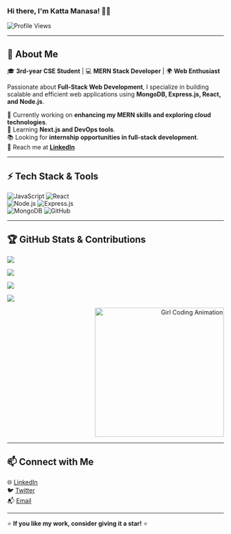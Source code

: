 ### Hi there, I'm Katta Manasa! 👋🚀

![Profile Views](https://komarev.com/ghpvc/?username=katta-manasa&label=Profile%20Views&color=blue&style=flat-square)

---

## 🚀 About Me
🎓 **3rd-year CSE Student** | 💻 **MERN Stack Developer** | 🌍 **Web Enthusiast**

Passionate about **Full-Stack Web Development**, I specialize in building scalable and efficient web applications using **MongoDB, Express.js, React, and Node.js**.  

🔭 Currently working on **enhancing my MERN skills and exploring cloud technologies**.  
🌱 Learning **Next.js and DevOps tools**.  
📚 Looking for **internship opportunities in full-stack development**.  
📩 Reach me at **[LinkedIn](https://www.linkedin.com/in/katta-manasa/)**

---

## ⚡ Tech Stack & Tools

![JavaScript](https://img.shields.io/badge/JavaScript-F7DF1E?style=for-the-badge&logo=javascript&logoColor=black) ![React](https://img.shields.io/badge/React-61DAFB?style=for-the-badge&logo=react&logoColor=black)  
![Node.js](https://img.shields.io/badge/Node.js-339933?style=for-the-badge&logo=node.js&logoColor=white) ![Express.js](https://img.shields.io/badge/Express.js-000000?style=for-the-badge&logo=express&logoColor=white)  
![MongoDB](https://img.shields.io/badge/MongoDB-47A248?style=for-the-badge&logo=mongodb&logoColor=white) ![GitHub](https://img.shields.io/badge/GitHub-181717?style=for-the-badge&logo=github&logoColor=white)

---

## 🏆 GitHub Stats & Contributions

<p align="left">
  <img src="https://github-readme-streak-stats.herokuapp.com/?user=katta-manasa&theme=radical&hide_border=true" />
</p>

<p align="left">
  <img src="https://github-readme-stats.vercel.app/api?username=katta-manasa&show_icons=true&theme=radical&hide_border=true" />
</p>

<p align="left">
  <img src="https://github-profile-summary-cards.vercel.app/api/cards/profile-details?username=katta-manasa&theme=radical" />
</p>

<p align="left">
  <img src="https://github-profile-trophy.vercel.app/?username=katta-manasa&theme=radical&no-bg=true" />
</p>

<p align="right">
  <img src="https://media.giphy.com/media/Y4ak9Ki2GZCbJxAnJD/giphy.gif" width="300" alt="Girl Coding Animation" />
</p>

---

## 📫 Connect with Me

🌐 [LinkedIn](https://www.linkedin.com/in/katta-manasa/)  
🐦 [Twitter](https://twitter.com/)  
📬 [Email](mailto:your-email@example.com)  

---

⭐ **If you like my work, consider giving it a star!** ⭐

